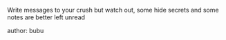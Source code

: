 Write messages to your crush but watch out, some hide secrets and some notes are better left unread

author: bubu
